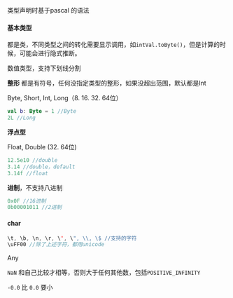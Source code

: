 类型声明时基于pascal 的语法

#### 基本类型

都是类，不同类型之间的转化需要显示调用，如`intVal.toByte()`，但是计算的时候，可能会进行隐式推断。

数值类型，支持下划线分割

**整形** 都是有符号，任何没指定类型的整形，如果没超出范围，默认都是Int

Byte, Short, Int, Long（8. 16. 32. 64位）

```kotlin
val b: Byte = 1 //Byte
2L //Long
```



**浮点型**

Float, Double (32. 64位)

```kotlin
12.5e10 //double
3.14 //double，default
3.14f //float
```



**进制**，不支持八进制

```kotlin
0x0F //16进制
0b00001011 //2进制
```



#### char

```kotlin
\t, \b, \n, \r, \', \", \\, \$ //支持的字符
\uFF00 //除了上述字符，都用unicode
```







Any

`NaN` 和自己比较才相等，否则大于任何其他数，包括`POSITIVE_INFINITY` 

`-0.0` 比 `0.0` 要小